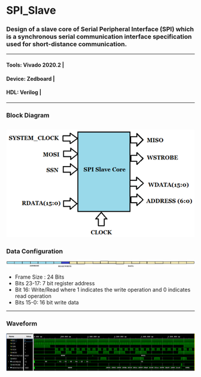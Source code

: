 # SPI_Slave
### Design of a slave core of Serial Peripheral Interface (SPI) which is a synchronous serial communication interface specification used for short-distance communication.
-------------------------------------------------------------------------------------------------------------------

#### Tools:  	Vivado 2020.2 |
#### Device: 	Zedboard | 
#### HDL: Verilog |
------------------------------------------------------------

### Block Diagram
![](https://github.com/UssashArafat/SPI_Slave/blob/master/ResourceFiles/Block3.png)
-----------------------------------------------------

### Data Configuration
![](https://github.com/UssashArafat/SPI_Slave/blob/master/ResourceFiles/Data.png)

* Frame Size : 24 Bits
* Bits 23-17: 7 bit register address
* Bit 16: Write/Read where 1 indicates the write operation and 0 indicates read operation
* Bits 15-0: 16 bit write data
--------------------------------------------------------------------------------------------------

### Waveform
![](https://github.com/UssashArafat/SPI_Slave/blob/master/ResourceFiles/O1.PNG)
